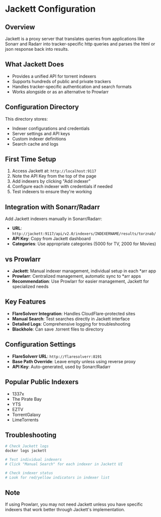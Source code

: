 # Jackett Configuration

## Overview
Jackett is a proxy server that translates queries from applications like Sonarr and Radarr into tracker-specific http queries and parses the html or json response back into results.

## What Jackett Does
- Provides a unified API for torrent indexers
- Supports hundreds of public and private trackers
- Handles tracker-specific authentication and search formats
- Works alongside or as an alternative to Prowlarr

## Configuration Directory
This directory stores:
- Indexer configurations and credentials
- Server settings and API keys
- Custom indexer definitions
- Search cache and logs

## First Time Setup
1. Access Jackett at: `http://localhost:9117`
2. Note the API Key from the top of the page
3. Add indexers by clicking "Add indexer"
4. Configure each indexer with credentials if needed
5. Test indexers to ensure they're working

## Integration with Sonarr/Radarr
Add Jackett indexers manually in Sonarr/Radarr:
- **URL**: `http://jackett:9117/api/v2.0/indexers/INDEXERNAME/results/torznab/`
- **API Key**: Copy from Jackett dashboard
- **Categories**: Use appropriate categories (5000 for TV, 2000 for Movies)

## vs Prowlarr
- **Jackett**: Manual indexer management, individual setup in each *arr app
- **Prowlarr**: Centralized management, automatic sync to *arr apps
- **Recommendation**: Use Prowlarr for easier management, Jackett for specialized needs

## Key Features
- **FlareSolverr Integration**: Handles CloudFlare-protected sites
- **Manual Search**: Test searches directly in Jackett interface
- **Detailed Logs**: Comprehensive logging for troubleshooting
- **Blackhole**: Can save .torrent files to directory

## Configuration Settings
- **FlareSolverr URL**: `http://flaresolverr:8191`
- **Base Path Override**: Leave empty unless using reverse proxy
- **API Key**: Auto-generated, used by Sonarr/Radarr

## Popular Public Indexers
- 1337x
- The Pirate Bay
- YTS
- EZTV
- TorrentGalaxy
- LimeTorrents

## Troubleshooting
```bash
# Check Jackett logs
docker logs jackett

# Test individual indexers
# Click "Manual Search" for each indexer in Jackett UI

# Check indexer status
# Look for red/yellow indicators in indexer list
```

## Note
If using Prowlarr, you may not need Jackett unless you have specific indexers that work better through Jackett's implementation.
